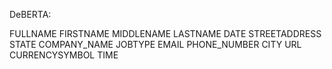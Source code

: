 DeBERTA:

FULLNAME
FIRSTNAME
MIDDLENAME
LASTNAME
DATE
STREETADDRESS
STATE
COMPANY_NAME
JOBTYPE
EMAIL
PHONE_NUMBER
CITY
URL
CURRENCYSYMBOL
TIME
